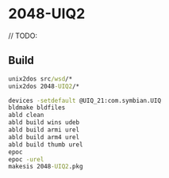 2048-UIQ2
=========

// TODO:

## Build

```bat
unix2dos src/wsd/*
unix2dos 2048-UIQ2/*

devices -setdefault @UIQ_21:com.symbian.UIQ
bldmake bldfiles
abld clean
abld build wins udeb
abld build armi urel
abld build arm4 urel
abld build thumb urel
epoc
epoc -urel
makesis 2048-UIQ2.pkg
```
